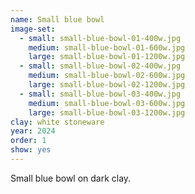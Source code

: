 ```yaml
---
name: Small blue bowl
image-set:
  - small: small-blue-bowl-01-400w.jpg
    medium: small-blue-bowl-01-600w.jpg
    large: small-blue-bowl-01-1200w.jpg
  - small: small-blue-bowl-02-400w.jpg
    medium: small-blue-bowl-02-600w.jpg
    large: small-blue-bowl-02-1200w.jpg
  - small: small-blue-bowl-03-400w.jpg
    medium: small-blue-bowl-03-600w.jpg
    large: small-blue-bowl-03-1200w.jpg
clay: white stoneware
year: 2024
order: 1
show: yes
---
```


Small blue bowl on dark clay.